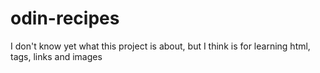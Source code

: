 # odin-recipes
I don't know yet what this project is about, but I think is for learning html, tags, links and images